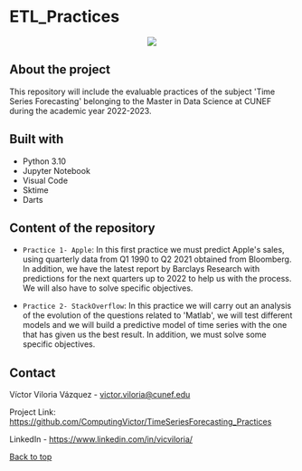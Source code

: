 # ETL_Practices 

<div style="text-align:center"><img src="https://www.bounteous.com/sites/default/files/insights/2020-09/previews/20200902_blog_-forecasting-with-time-series-models-using-python_pt2_website.png" /></div>


## About the project

This repository will include the evaluable practices of the subject 'Time Series Forecasting' belonging to the Master in Data Science at CUNEF during the academic year 2022-2023.


## Built with 


- Python 3.10
- Jupyter Notebook
- Visual Code
- Sktime
- Darts

## Content of the repository

- `Practice 1- Apple`: In this first practice we must predict Apple's sales, using quarterly data from Q1 1990 to Q2 2021 obtained from Bloomberg. In addition, we have the latest report by Barclays Research with predictions for the next quarters up to 2022 to help us with the process. We will also have to solve specific objectives.

- `Practice 2- StackOverflow`:  In this practice we will carry out an analysis of the evolution of the questions related to 'Matlab', we will test different models and we will build a predictive model of time series with the one that has given us the best result. In addition, we must solve some specific objectives.


## Contact

Víctor Viloria Vázquez - <victor.viloria@cunef.edu>

Project Link: <https://github.com/ComputingVictor/TimeSeriesForecasting_Practices>

LinkedIn - <https://www.linkedin.com/in/vicviloria/>


<a href="#top">Back to top</a>

